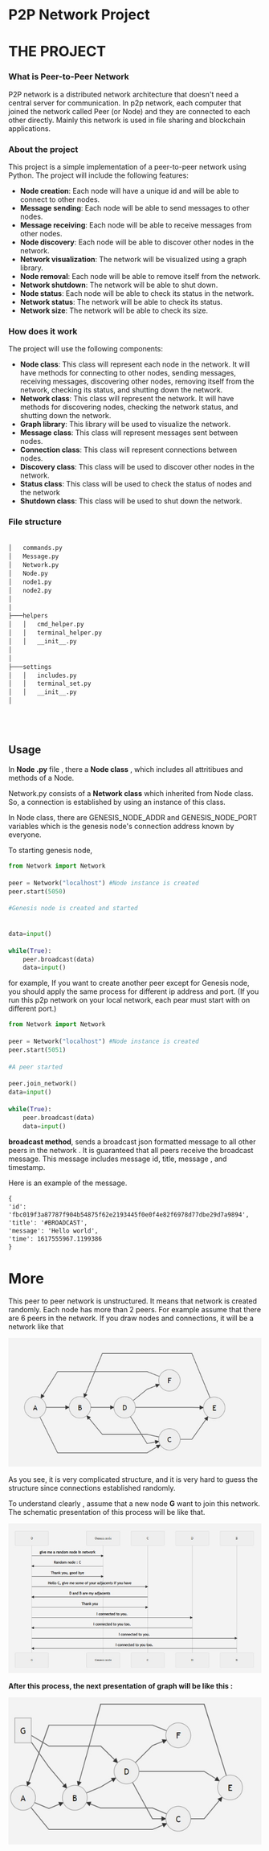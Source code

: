 # P2P  Network Project 

# THE PROJECT


### What is Peer-to-Peer Network

P2P network is a distributed network architecture that doesn't need a central server for communication. In p2p network, each computer that joined the network called Peer (or Node) and they are connected to each other directly. Mainly this network is used in file sharing and blockchain applications.



### About the project

This project is a simple implementation of a peer-to-peer network using Python. The project will include the
following features:
-   **Node creation**: Each node will have a unique id and will be able to connect to
other nodes.
-   **Message sending**: Each node will be able to send messages to other nodes.
-   **Message receiving**: Each node will be able to receive messages from other nodes.
-   **Node discovery**: Each node will be able to discover other nodes in the network.
-   **Network visualization**: The network will be visualized using a graph library.
-   **Node removal**: Each node will be able to remove itself from the network.
-   **Network shutdown**: The network will be able to shut down.
-   **Node status**: Each node will be able to check its status in the network.
-   **Network status**: The network will be able to check its status.
-   **Network size**: The network will be able to check its size.


### How does it work

The project will use the following components:
-   **Node class**: This class will represent each node in the network. It will have methods
for connecting to other nodes, sending messages, receiving messages, discovering other nodes,
removing itself from the network, checking its status, and shutting down the network.
-   **Network class**: This class will represent the network. It will have methods for
discovering nodes, checking the network status, and shutting down the network.
-   **Graph library**: This library will be used to visualize the network.
-   **Message class**: This class will represent messages sent between nodes.
-   **Connection class**: This class will represent connections between nodes.
-   **Discovery class**: This class will be used to discover other nodes in the network.
-   **Status class**: This class will be used to check the status of nodes and the network
-   **Shutdown class**: This class will be used to shut down the network.

### File structure
```bash

│   commands.py
│   Message.py
│   Network.py
│   Node.py
│   node1.py
│   node2.py
│
│
├───helpers
│   │   cmd_helper.py
│   │   terminal_helper.py
│   │   __init__.py
│
│
├───settings
│   │   includes.py
│   │   terminal_set.py
│   │   __init__.py
│
```
<br>
<br>

## Usage


In **Node .py** file , there a **Node class** , which includes all attritibues and methods  of a Node. 

Network.py consists of a **Network class** which inherited from  Node class. So, a connection is established by using an instance of this class. 

In Node class, there are GENESIS_NODE_ADDR and GENESIS_NODE_PORT variables which is the genesis node's connection address known by everyone.



To starting genesis node,
```python
from Network import Network

peer = Network("localhost") #Node instance is created
peer.start(5050)

#Genesis node is created and started 


data=input()

while(True):
	peer.broadcast(data)
	data=input()

```
for example, If you want to create another peer except for Genesis node, you should apply the same process for different ip address and port. (If you run this p2p network on your local network, each pear must start with on different port.)

```python
from Network import Network

peer = Network("localhost") #Node instance is created
peer.start(5051)

#A peer started

peer.join_network()
data=input()

while(True):
	peer.broadcast(data)
	data=input()

```
**broadcast method**, sends a broadcast json formatted message to all other peers in the network . It is guaranteed that all peers receive the broadcast message. This message includes message id, title, message , and timestamp. 

Here is an example of the message.
```
{
'id': 'fbc019f3a87787f904b54875f62e2193445f0e0f4e82f6978d77dbe29d7a9894',
'title': '#BROADCAST',
'message': 'Hello world',
'time': 1617555967.1199386
}

```
# More
This peer to peer network is unstructured. It means that network is created randomly. Each node has more than 2 peers. For example assume that there are 6 peers in the network. If you draw nodes and connections, it will be a network like that

![alt text](img/p2p1.jpg)

As you see, it is very complicated structure, and it is very hard to guess the structure since connections established randomly. 

To understand clearly , assume that a new node **G** want to join this network. The schematic presentation of this process will be like that. 


![alt text](img/p2p2.jpg)





**After this process, the next presentation of graph will be like this  :**

![alt text](img/p2p.jpg)







